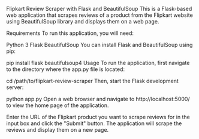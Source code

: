 Flipkart Review Scraper with Flask and BeautifulSoup
This is a Flask-based web application that scrapes reviews of a product from the Flipkart website using BeautifulSoup library and displays them on a web page.

Requirements
To run this application, you will need:

Python 3
Flask
BeautifulSoup
You can install Flask and BeautifulSoup using pip:

pip install flask beautifulsoup4
Usage
To run the application, first navigate to the directory where the app.py file is located:

cd /path/to/flipkart-review-scraper
Then, start the Flask development server:

python app.py
Open a web browser and navigate to http://localhost:5000/ to view the home page of the application.

Enter the URL of the Flipkart product you want to scrape reviews for in the input box and click the "Submit" button. The application will scrape the reviews and display them on a new page.
